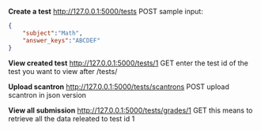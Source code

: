 **Create a test**
http://127.0.0.1:5000/tests  POST
sample input:
```json
{
	"subject":"Math",
	"answer_keys":"ABCDEF"
}
```

**View created test**
http://127.0.0.1:5000/tests/1  GET
enter the test id of the test you want to view after /tests/

**Upload scantron**
http://127.0.0.1:5000/tests/scantrons  POST
upload scantron in json version



**View all submission**
http://127.0.0.1:5000/tests/grades/1 GET
this means to retrieve all the data releated to test id 1
